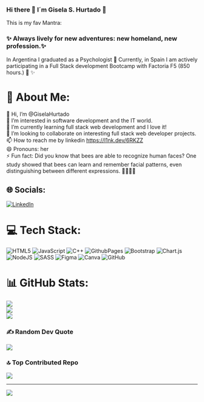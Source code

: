 ### Hi there 👋 I´m Gisela S. Hurtado 🧡

This is my fav Mantra: 
### ✨ Always lively for new adventures: new homeland, new profession.✨
In Argentina I graduated as a Psychologist 🧠
Currently, in Spain I am actively participating in a Full Stack development Bootcamp with Factoria F5 (850 hours.) 🥰 ✨


# 💫 About Me:
👋 Hi, I’m @GiselaHurtado<br>👀 I’m interested in software development and the IT world.<br>🌱 I’m currently learning full stack web development and I love it!<br>💞️ I’m looking to collaborate on interesting full stack web developer projects.<br>📫 How to reach me by linkedin https://l1nk.dev/6RKZZ<br>😄 Pronouns: her<br>⚡ Fun fact: Did you know that bees are able to recognize human faces? One study showed that bees can learn and remember facial patterns, even distinguishing between different expressions. 🐝👀💥🤯<br>


## 🌐 Socials:
[![LinkedIn](https://img.shields.io/badge/LinkedIn-%230077B5.svg?logo=linkedin&logoColor=white)](https://linkedin.com/in/www.linkedin.com/in/gisela-hurtado-ela11ian) 

# 💻 Tech Stack:
![HTML5](https://img.shields.io/badge/html5-%23E34F26.svg?style=for-the-badge&logo=html5&logoColor=white) ![JavaScript](https://img.shields.io/badge/javascript-%23323330.svg?style=for-the-badge&logo=javascript&logoColor=%23F7DF1E) ![C++](https://img.shields.io/badge/c++-%2300599C.svg?style=for-the-badge&logo=c%2B%2B&logoColor=white) ![GithubPages](https://img.shields.io/badge/github%20pages-121013?style=for-the-badge&logo=github&logoColor=white) ![Bootstrap](https://img.shields.io/badge/bootstrap-%238511FA.svg?style=for-the-badge&logo=bootstrap&logoColor=white) ![Chart.js](https://img.shields.io/badge/chart.js-F5788D.svg?style=for-the-badge&logo=chart.js&logoColor=white) ![NodeJS](https://img.shields.io/badge/node.js-6DA55F?style=for-the-badge&logo=node.js&logoColor=white) ![SASS](https://img.shields.io/badge/SASS-hotpink.svg?style=for-the-badge&logo=SASS&logoColor=white) ![Figma](https://img.shields.io/badge/figma-%23F24E1E.svg?style=for-the-badge&logo=figma&logoColor=white) ![Canva](https://img.shields.io/badge/Canva-%2300C4CC.svg?style=for-the-badge&logo=Canva&logoColor=white) ![GitHub](https://img.shields.io/badge/github-%23121011.svg?style=for-the-badge&logo=github&logoColor=white)
# 📊 GitHub Stats:
![](https://github-readme-stats.vercel.app/api?username=GiselaHurtado&theme=radical&hide_border=true&include_all_commits=true&count_private=false)<br/>
![](https://github-readme-streak-stats.herokuapp.com/?user=GiselaHurtado&theme=radical&hide_border=true)<br/>
![](https://github-readme-stats.vercel.app/api/top-langs/?username=GiselaHurtado&theme=radical&hide_border=true&include_all_commits=true&count_private=false&layout=compact)

### ✍️ Random Dev Quote
![](https://quotes-github-readme.vercel.app/api?type=horizontal&theme=radical)

### 🔝 Top Contributed Repo
![](https://github-contributor-stats.vercel.app/api?username=GiselaHurtado&limit=5&theme=dark&combine_all_yearly_contributions=true)

---
[![](https://visitcount.itsvg.in/api?id=GiselaHurtado&icon=6&color=11)](https://visitcount.itsvg.in)

<!-- Proudly created with GPRM ( https://gprm.itsvg.in ) -->
